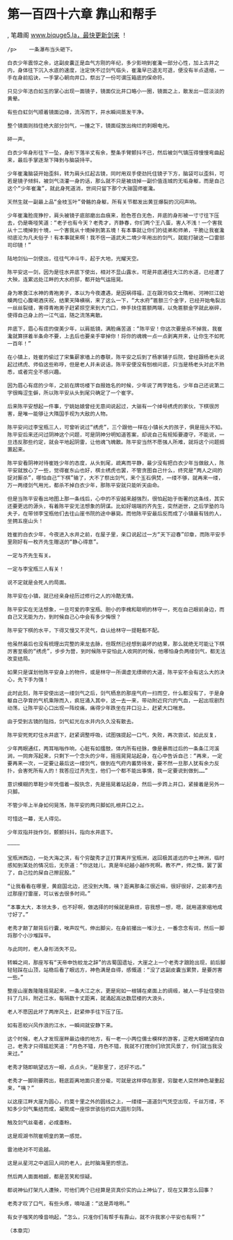# 第一百四十六章 靠山和帮手
, 笔趣阁 www.biquge5.la，最快更新剑来 ！

    /p>    一条瀑布当头砸下。

    白衣少年震惊之余，这副皮囊正是血气方刚的年纪，多少影响到崔瀺一部分心性，加上古井之内，身体往下沉入水底的速度，注定快不过剑气临头，崔瀺早已退无可退，便没有半点退缩，一手在身前掐诀，一手掌心朝向井口，祭出了一份可谓压箱底的保命符。

    只见少年洁白如玉的掌心出现一面镜子，镜面仅比井口略小一圈，镜面之上，散发出一层淡淡的黄晕。

    有些白虹剑气顺着镜面边缘，流泻而下，井水瞬间蒸发干净。

    整个镜面则挡住绝大部分剑气，一撞之下，镜面绽放出绚烂的刺眼电光。

    砰一声。

    白衣少年身形往下一坠，身形下落半丈有余，整条手臂颤抖不已，然后被剑气镇压得慢慢弯曲起来，最后手掌逐渐下降到与脑袋持平。

    少年崔瀺脑袋开始歪斜，转为肩头扛起古镜，同时用双手使劲托住镜子下方，脑袋可以歪斜，可若是镜子倾斜，被剑气浇灌一身的话，那么就不只是被烧掉一副价值连城的无垢身躯，而是自己这个“少年崔瀺”，就此身死道消，世间只留下那个大骊国师崔瀺。

    天然生就一副最上品“金枝玉叶”骨骼的身躯，所有关节都发出黄豆爆裂的沉闷声响。

    少年崔瀺脸庞狰狞，肩头被镜子底部磨出血痕来，脸色苍白无色，井底的身形被一寸寸往下压去，仍是嘶哑笑道：“老子也有今天？老秀才，齐静春，你们两个王八蛋，害人不浅！一个害我从十二境掉到十境，一个害我从十境掉到第五境！有本事就让你们的徒弟和师弟，干脆让我崔瀺彻底沦为凡夫俗子！有本事就来啊！我不信一道武夫二境少年用出的剑气，就能打破这一口雷部司印镜！”

    陆地剑仙一剑使出，往往气冲斗牛，起于大地，光耀天空。

    陈平安这一剑，因为是往水井底下使出，相对不显山露水，可是井底通往大江的水道，已经遭了大殃，连累远处江畔的大水府邸，都开始气运摇晃。

    身为寒食江水神的青袍男子，本以为今夜遭遇，是因祸得福，正在跟河伯文士隋彬、河神拦江蛤蟆两位心腹喝酒庆祝，结果天降横祸，来了这么一下，“大水府”匾额三个金字，已经开始龟裂出一丝丝裂缝，害得青袍男子赶紧掠空来到大门口，伸手扶住匾额两端，以免匾额金字就此崩碎，使得自己身上的一江气运，随之流荡离散。

    井底下，眉心有痣的俊美少年，以肩抵镜，满脸痛苦道：“陈平安！你这次要是杀不掉我，我崔瀺就算拼着半条命不要，上去后也要亲手宰掉你！将你的魂魄一点一点剥离开来，让你生不如死一百年！”

    在小镇上，姓崔的偷过了宋集薪家墙上的春联，陈平安之后到了杨家铺子后院，曾经跟杨老头说起过绣虎、师伯这些称呼，但是老人并未说话，陈平安便没有刨根问底，只当是杨老头对此不熟悉，或者完全不感兴趣。

    因为眉心有痣的少年，之前在牌坊楼下自报姓名的时候，少年说了两字姓名，少年自己还说第二字很晦涩生僻，所以陈平安从头到尾只确定了一个崔字。

    后来陈平安想起一件事，宁姚姑娘曾经无意间说起过，大骊有一个绰号绣虎的家伙，下棋很厉害，是唯一能够让大隋国手视为大敌的人物。

    陈平安问过李宝瓶三人，可曾听说过“绣虎”，三个跟他一样在小镇长大的孩子，俱是摇头不知。陈平安后来还问过阴神这个问题，可是阴神分明知道答案，却说自己有规矩要遵守，不能说，一旦违反那些约定，就会平地起阴雷，让他魂飞魄散。陈平安当然不愿强人所难，就将这个问题搁置起来。

    陈平安看阴神对待崔姓少年的态度，从头到尾，疏离而平静，最少没有把白衣少年当做敌人，陈平安就放心了一些，觉得崔东山也好，棋士绣虎也罢，不管贪图自己什么，终究是“两人之间的捉对厮杀”，哪怕自己“下棋”输了，大不了祭出剑气，来个玉石俱焚，一缕不够，就再来一缕，万一两缕剑气用光，都杀不掉白衣少年，那陈平安就只能听天由命。

    但是当陈平安看出地图上那一条线后，心中的不安越来越强烈，很怕起始于衙署的这条线，其实还要更远的源头，有着陈平安无法想象的阴谋。比如好端端的齐先生，突然逝世，之后学塾的马夫子，在带领李宝瓶他们去往山崖书院的途中暴毙。而他陈平安最后反而成了小镇最有钱的人，坐拥五座山头！

    姓崔的白衣少年，今夜进入水井之前，在屋子里，亲口说起过一方“天下迎春”印章，而陈平安手里刚好有一枚齐先生赠送的“静心得意”。

    一定与齐先生有关。

    一定与李宝瓶三人有关！

    说不定就是会死人的局面。

    陈平安在小镇，就已经亲身经历过修行之人的冷酷无情。

    陈平安实在无法想象，一旦可爱的李宝瓶、胆小的李槐和聪明的林守一，死在自己眼前身边，而自己又无能为力，到时候自己心中会有多少悔恨？

    陈平安下棋的水平，下得又慢又不灵气，自认给林守一提鞋都不配。

    他虽然最后也没有梳理出完整的来龙去脉，但既然已经想到最坏的结果，那么就绝无可能让下棋厉害至极的“绣虎”，步步为营，到时候陈平安怕此人收网的时候，他哪怕身负两缕剑气，都无法改变结局。

    如果只是谋划他陈平安身上的物件，或是林守一所谓虚无缥缈的大道，陈平安不会有这么大的决心，先下手为强！

    此时此刻，陈平安使出这一缕剑气之后，剑气栖息的那座气府一扫而空，什么都没有了，于是身躯自己孕育的气机乘隙而入，疯狂涌入其中，这一去一来，带动附近窍穴的气血，一起出现剧烈动荡，让陈平安心口出现一阵绞痛，痛得少年跌坐在井口沿上，赶紧大口喘息。

    由于受到古镜的阻挡，剑气虹光在水井内久久没有散去。

    陈平安死死盯住水井底下，赶紧调整呼吸，试图强提起一口气，失败，再次尝试，如此反复，

    少年两眼通红，两耳嗡嗡作响，心脏有如擂鼓，体内所有经脉，像是暴雨过后的一条条江河溪涧，一同奔泻起来，只剩下一个念头的少年，摇摇晃晃站起身，在心中告诉自己：“再来，一定要再来一次，一定要让最后这一缕剑气，做到在气府内蓄势待发，要不然一旦那人犹有余力反扑，会害死所有人的！我答应过齐先生，他们一个都不能出事情，我一定要说到做到……”

    意识模糊的草鞋少年凭借着一股执念，先是摇晃着站起身，然后一步跨上井口，紧接着是另外一只脚。

    不管少年上半身如何晃荡，陈平安的两只脚如扎根井口之上。

    可惜这一幕，无人得见。

    少年双指并拢作剑，颤颤抖抖，指向水井底下。

    ————

    宝瓶洲西边，一处大海之滨，有个穷酸秀才正打算离开宝瓶洲，返回极其遥远的中土神洲，临时感知到某处的情况后，无奈道：“你这娃儿，真是年纪越小越作死啊。教不严，师之惰，罢了罢了，自己拉的屎自己擦屁股。”

    “让我看看在哪里，黄庭国北边，还没到大隋，咦？距离那条江很近嘛，很好很好，之前凑巧去过那座打雷崖，可以省去很多时间。”

    “本事太大，本领太多，也不好啊，做选择的时候就是麻烦，容我想一想，嗯，就用道家缩地成寸好了。”

    老秀才颠了颠背后行囊，唉声叹气，伸出脚尖，在身前撮出一堆沙土，一番念念有词，然后一脚将那个小沙堆踩平。

    与此同时，老人身形消失不见。

    转瞬之间，那座写有“天帝申饬蛟龙之辞”的古蜀国遗址，大崖之上一个老秀才踉跄出现，前后脚轻轻踩在山顶，站稳后看了眼远方，神色满是自得，感慨道：“没了这副皮囊当累赘，是要厉害一些。”

    整座山崖轰隆隆摇晃起来，一条大江之水，更是宛如一根铺在桌面上的绸缎，被人一手扯住使劲抖了几抖，附近江水，每隔数十丈距离，就涌起高达数层楼的大浪头，

    老人不愿因此坏了两岸风土，赶紧伸手往下压了压。

    如有恶蛟兴风作浪的江水，一瞬间就安静下来。

    这个时候，老人才发现崖畔最边缘的地方，有一老一小两位儒士模样的游客，正瞪大眼睛望向自己，老秀才只得尴尬笑道：“月色不错，月色不错，我就不打搅你们欣赏风景了，你们就当我没来过。”

    老秀才随即眺望远方一眼，点点头，“是那里了，还好不远。”

    老秀才一脚刚要跨出，鞋底距离地面只差分毫，可就是这样停在那里，穷酸老人突然神色凝重起来，“咦？”

    以这座江畔大崖为圆心，约莫十里之外的圆线之上，一缕缕一道道剑气凭空出现，千丝万缕，不知多少剑气集结而成，凝聚成一座惊世骇俗的巨大圆形剑阵。

    触及剑气丝毫者，必成齑粉。

    这是观湖书院崔明皇的第一感觉。

    雷池绝对不可逾越。

    这是从星河之中返回人间的老人，此时脑海里的想法。

    然后两人面面相觑，都是苦笑和惊疑。

    都说神仙打架凡人遭殃，可他们两个已经算是货真价实的山上神仙了，现在又算怎么回事？

    老秀才叹了口气，有些头疼，嘀咕道：“这是弄啥咧。”

    有女子嗤笑的嗓音响起，“怎么，只准你们有帮手有靠山，就不许我家小平安也有啊？”

    （本章完）
